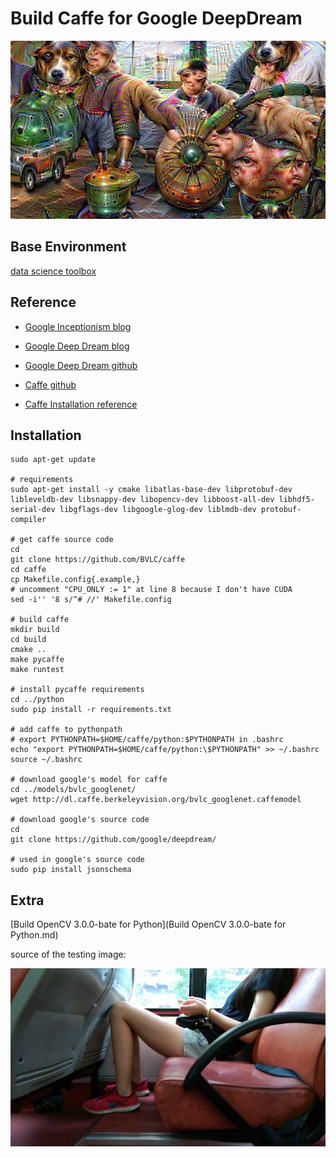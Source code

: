 # Build Caffe for Google DeepDream

![google-deepdream-result](google-deepdream-result.jpg)

## Base Environment

[data science toolbox](http://datasciencetoolbox.org/)

## Reference

- [Google Inceptionism blog](http://googleresearch.blogspot.tw/2015/06/inceptionism-going-deeper-into-neural.html)


- [Google Deep Dream blog](http://googleresearch.blogspot.tw/2015/07/deepdream-code-example-for-visualizing.html)


- [Google Deep Dream github](https://github.com/google/deepdream/)


- [Caffe github](https://github.com/BVLC/caffe)


- [Caffe Installation reference](http://sohliloquies.blogspot.tw/2015/07/setting-up-deep-dream-google-researchs.html)

## Installation

``` shell
sudo apt-get update

# requirements
sudo apt-get install -y cmake libatlas-base-dev libprotobuf-dev libleveldb-dev libsnappy-dev libopencv-dev libboost-all-dev libhdf5-serial-dev libgflags-dev libgoogle-glog-dev liblmdb-dev protobuf-compiler

# get caffe source code
cd
git clone https://github.com/BVLC/caffe
cd caffe
cp Makefile.config{.example,}
# uncomment "CPU_ONLY := 1" at line 8 because I don't have CUDA
sed -i'' '8 s/^# //' Makefile.config

# build caffe
mkdir build
cd build
cmake ..
make pycaffe
make runtest

# install pycaffe requirements
cd ../python
sudo pip install -r requirements.txt

# add caffe to pythonpath
# export PYTHONPATH=$HOME/caffe/python:$PYTHONPATH in .bashrc
echo "export PYTHONPATH=$HOME/caffe/python:\$PYTHONPATH" >> ~/.bashrc
source ~/.bashrc

# download google's model for caffe
cd ../models/bvlc_googlenet/
wget http://dl.caffe.berkeleyvision.org/bvlc_googlenet.caffemodel

# download google's source code
cd
git clone https://github.com/google/deepdream/

# used in google's source code
sudo pip install jsonschema
```

## Extra

[Build OpenCV 3.0.0-bate for Python](Build OpenCV 3.0.0-bate for Python.md)

source of the testing image:

![google-deepdream-source](google-deepdream-source.jpg)